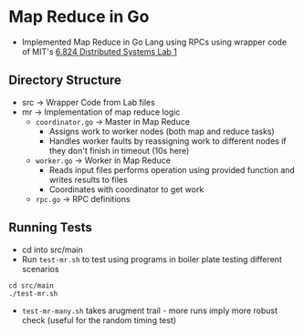 # Map Reduce in Go

- Implemented Map Reduce in Go Lang using RPCs using wrapper code of MIT's [6.824 Distributed Systems Lab 1](https://pdos.csail.mit.edu/6.824/labs/lab-mr.html)
  
## Directory Structure

- src -> Wrapper Code from Lab files
- mr -> Implementation of map reduce logic
  - `coordinator.go` -> Master in Map Reduce
    - Assigns work to worker nodes (both map and reduce tasks)
    - Handles worker faults by reassigning work to different nodes if they don't finish in timeout (10s here)
  - `worker.go` -> Worker in Map Reduce
    - Reads input files performs operation using provided function and writes results to files
    - Coordinates with coordinator to get work
  - `rpc.go` -> RPC definitions

## Running Tests

- cd into src/main
- Run `test-mr.sh` to test using programs in boiler plate testing different scenarios
```
cd src/main
./test-mr.sh
```
- `test-mr-many.sh` takes arugment trail - more runs imply more robust check (useful for the random timing test)
